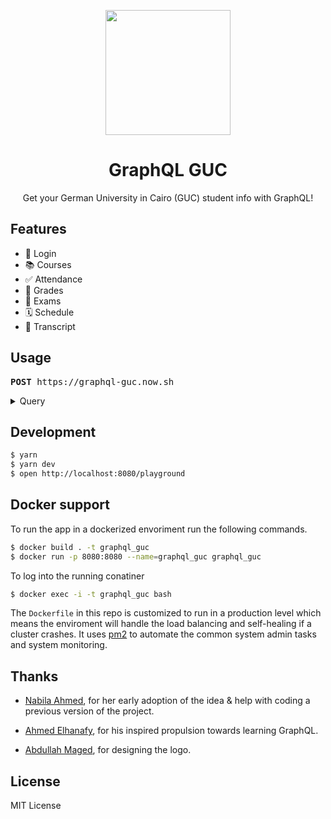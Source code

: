 <p align="center">
  <img src="https://user-images.githubusercontent.com/11808903/34305458-e24969ee-e746-11e7-9d9d-f6c589b30f3c.png" width="200"/>
</p>

<h1 align="center">GraphQL GUC</h1>

<p align="center">Get your German University in Cairo (GUC) student info with GraphQL!</p>

## Features

*  🔑  Login
*  📚  Courses
*  ✅  Attendance
*  💯  Grades
*  📝  Exams
*  🗓️  Schedule
*  📜  Transcript

## Usage

<pre><b>POST</b> https://graphql-guc.now.sh</pre>

<details>

<summary>Query</summary>

<br />

```graphql
query {
  student(username: "john.doe", password: "123456") {
    courses {
      code
      name
      absence {
        level
        severity
      }
      coursework {
        type
        grade
        maximumGrade
      }
      midterm {
        grade
      }
      exam {
        venue
        seat
        startsAt
      }
    }
    schedule {
      type
      weekday
      number
      venue
      course {
        code
        name
      }
    }
    transcript {
      cumulativeGPA
      semesters {
        year
        type
        gpa
        entries {
          course {
            code
            name
          }
          grade {
            german
            american
          }
          creditHours
        }
      }
    }
  }
}
```

Try out this query in the [live demo](https://graphql-guc.now.sh/playground).

</details>

## Development

```bash
$ yarn
$ yarn dev
$ open http://localhost:8080/playground
```

## Docker support
To run the app in a dockerized envoriment run the following commands.

```bash
$ docker build . -t graphql_guc
$ docker run -p 8080:8080 --name=graphql_guc graphql_guc
```

To log into the running conatiner 

```bash
$ docker exec -i -t graphql_guc bash
``` 

The `Dockerfile` in this repo is customized to run in a production level which means the enviroment 
will handle the load balancing and self-healing if a cluster crashes. It uses [pm2](https://github.com/Unitech/pm2)
to automate the common system admin tasks and system monitoring.

## Thanks

* [Nabila Ahmed](https://github.com/Nabila63Ahmed), for her early adoption of the idea & help with coding a previous version of the project.

* [Ahmed Elhanafy](https://github.com/ahmedlhanafy), for his inspired propulsion towards learning GraphQL.

* [Abdullah Maged](https://www.behance.net/beedoz37718e3), for designing the logo.

## License

MIT License
